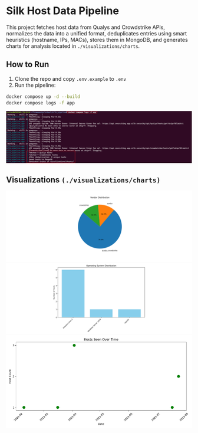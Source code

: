 # Silk Host Data Pipeline

This project fetches host data from Qualys and Crowdstrike APIs, normalizes the data into a unified format, deduplicates entries using smart heuristics (hostname, IPs, MACs), stores them in MongoDB, and generates charts for analysis located in `./visualizations/charts`.

## How to Run

1. Clone the repo and copy `.env.example` to `.env`
2. Run the pipeline:

```bash
docker compose up -d --build
docker compose logs -f app
```

![Screenshot](screenshots/docker_logs.png)

## Visualizations `(./visualizations/charts)`

![Screenshot](screenshots/vendor_distribution.png)
![Screenshot](screenshots/os_distribution.png)
![Screenshot](screenshots/last_seen_timeline.png)
